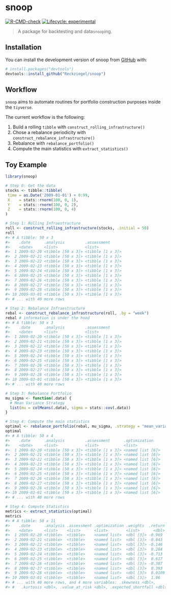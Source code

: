 
<!-- README.md is generated from README.Rmd. Please edit that file -->

# snoop

<!-- badges: start -->

[![R-CMD-check](https://github.com/Reckziegel/snoop/workflows/R-CMD-check/badge.svg)](https://github.com/Reckziegel/snoop/actions)
[![Lifecycle:
experimental](https://img.shields.io/badge/lifecycle-experimental-orange.svg)](https://lifecycle.r-lib.org/articles/stages.html#experimental)
<!-- badges: end -->

> A package for backtesting and data`snoop`ing.

## Installation

You can install the development version of snoop from
[GitHub](https://github.com/) with:

``` r
# install.packages("devtools")
devtools::install_github("Reckziegel/snoop")
```

## Workflow

`snoop` aims to automate routines for portfolio construction purposes
inside the `tiyverse`.

The current workflow is the following:

1.  Build a rolling `tibble` with `construct_rolling_infrastructure()`
2.  Chose a rebalance periodicity with
    `construct_rebalance_infrastructure()`
3.  Rebalance with `rebalance_portfolio()`
4.  Compute the main statistics with `extract_statistics()`

## Toy Example

``` r
library(snoop)

# Step 0: Get the data
stocks <- tibble::tibble(
 time = as.Date('2009-01-01') + 0:99,
 X    = stats::rnorm(100, 0, 1),
 Y    = stats::rnorm(100, 0, 2),
 Z    = stats::rnorm(100, 0, 4)
)

# Step 1: Rolling Infraestructure
roll <- construct_rolling_infrastructure(stocks, .initial = 50)
roll
#> # A tibble: 50 x 3
#>    .date      .analysis         .assessment     
#>    <date>     <list>            <list>          
#>  1 2009-02-20 <tibble [50 x 3]> <tibble [1 x 3]>
#>  2 2009-02-21 <tibble [50 x 3]> <tibble [1 x 3]>
#>  3 2009-02-22 <tibble [50 x 3]> <tibble [1 x 3]>
#>  4 2009-02-23 <tibble [50 x 3]> <tibble [1 x 3]>
#>  5 2009-02-24 <tibble [50 x 3]> <tibble [1 x 3]>
#>  6 2009-02-25 <tibble [50 x 3]> <tibble [1 x 3]>
#>  7 2009-02-26 <tibble [50 x 3]> <tibble [1 x 3]>
#>  8 2009-02-27 <tibble [50 x 3]> <tibble [1 x 3]>
#>  9 2009-02-28 <tibble [50 x 3]> <tibble [1 x 3]>
#> 10 2009-03-01 <tibble [50 x 3]> <tibble [1 x 3]>
#> # ... with 40 more rows

# Step 2: Rebalance Infraestructure
rebal <- construct_rebalance_infrastructure(roll, .by = "week")
rebal # information is under the hood
#> # A tibble: 50 x 3
#>    .date      .analysis         .assessment     
#>    <date>     <list>            <list>          
#>  1 2009-02-20 <tibble [50 x 3]> <tibble [1 x 3]>
#>  2 2009-02-21 <tibble [50 x 3]> <tibble [1 x 3]>
#>  3 2009-02-22 <tibble [50 x 3]> <tibble [1 x 3]>
#>  4 2009-02-23 <tibble [50 x 3]> <tibble [1 x 3]>
#>  5 2009-02-24 <tibble [50 x 3]> <tibble [1 x 3]>
#>  6 2009-02-25 <tibble [50 x 3]> <tibble [1 x 3]>
#>  7 2009-02-26 <tibble [50 x 3]> <tibble [1 x 3]>
#>  8 2009-02-27 <tibble [50 x 3]> <tibble [1 x 3]>
#>  9 2009-02-28 <tibble [50 x 3]> <tibble [1 x 3]>
#> 10 2009-03-01 <tibble [50 x 3]> <tibble [1 x 3]>
#> # ... with 40 more rows

# Step 3: Rebalance Portfolio
mu_sigma <- function(.data) {
  # Mean Variance Strategy
  list(mu = colMeans(.data), sigma = stats::cov(.data)) 
}

# Step 4: Compute the main statistics
optimal <- rebalance_portfolio(rebal, mu_sigma, .strategy = "mean_variance")
optimal
#> # A tibble: 50 x 4
#>    .date      .analysis         .assessment      .optimization   
#>    <date>     <list>            <list>           <list>          
#>  1 2009-02-20 <tibble [50 x 3]> <tibble [1 x 3]> <named list [6]>
#>  2 2009-02-21 <tibble [50 x 3]> <tibble [1 x 3]> <named list [6]>
#>  3 2009-02-22 <tibble [50 x 3]> <tibble [1 x 3]> <named list [6]>
#>  4 2009-02-23 <tibble [50 x 3]> <tibble [1 x 3]> <named list [6]>
#>  5 2009-02-24 <tibble [50 x 3]> <tibble [1 x 3]> <named list [6]>
#>  6 2009-02-25 <tibble [50 x 3]> <tibble [1 x 3]> <named list [6]>
#>  7 2009-02-26 <tibble [50 x 3]> <tibble [1 x 3]> <named list [6]>
#>  8 2009-02-27 <tibble [50 x 3]> <tibble [1 x 3]> <named list [6]>
#>  9 2009-02-28 <tibble [50 x 3]> <tibble [1 x 3]> <named list [6]>
#> 10 2009-03-01 <tibble [50 x 3]> <tibble [1 x 3]> <named list [6]>
#> # ... with 40 more rows

# Step 4: Compute Statistics
metrics <- extract_statistics(optimal)
metrics
#> # A tibble: 50 x 11
#>    .date      .analysis .assessment .optimization .weights  .return .volatility
#>    <date>     <list>    <list>      <list>        <list>      <dbl>       <dbl>
#>  1 2009-02-20 <tibble>  <tibble>    <named list>  <dbl [3]> -0.969        0.861
#>  2 2009-02-21 <tibble>  <tibble>    <named list>  <dbl [3]> -0.843        0.852
#>  3 2009-02-22 <tibble>  <tibble>    <named list>  <dbl [3]> -0.146        0.858
#>  4 2009-02-23 <tibble>  <tibble>    <named list>  <dbl [3]>  0.284        0.857
#>  5 2009-02-24 <tibble>  <tibble>    <named list>  <dbl [3]> -0.713        0.852
#>  6 2009-02-25 <tibble>  <tibble>    <named list>  <dbl [3]>  0.617        0.837
#>  7 2009-02-26 <tibble>  <tibble>    <named list>  <dbl [3]> -0.387        0.813
#>  8 2009-02-27 <tibble>  <tibble>    <named list>  <dbl [3]>  0.393        0.798
#>  9 2009-02-28 <tibble>  <tibble>    <named list>  <dbl [3]>  0.0109       0.786
#> 10 2009-03-01 <tibble>  <tibble>    <named list>  <dbl [3]>  1.96         0.785
#> # ... with 40 more rows, and 4 more variables: .skewness <dbl>,
#> #   .kurtosis <dbl>, .value_at_risk <dbl>, .expected_shortfall <dbl>
```

